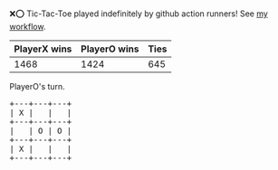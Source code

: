 :x::o: Tic-Tac-Toe played indefinitely by github action runners! See [my workflow](.github/workflows/play.yaml).

|PlayerX wins|PlayerO wins|Ties|
|-|-|-|
|1468|1424|645|

PlayerO's turn.

<pre>
+---+---+---+
| X |   |   |
+---+---+---+
|   | O | O |
+---+---+---+
| X |   |   |
+---+---+---+
</pre>